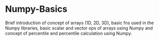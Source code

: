 # Numpy-Basics
Brief introduction of concept of  arrays (1D, 2D, 3D),
basic fns used in the Numpy libraries,
basic scalar and vector ops of arrays using Numpy and
concept of percentile and percentile calculation using Numpy.
